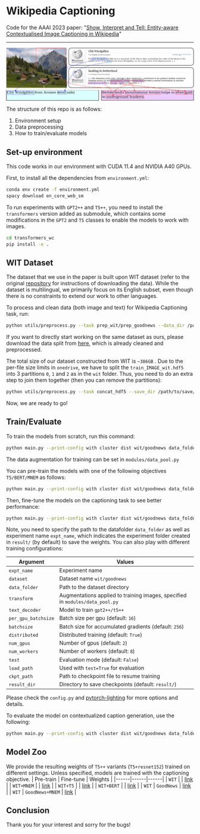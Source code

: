 # Wikipedia Captioning

Code for the AAAI 2023 paper: "[Show, Interpret and Tell: Entity-aware Contextualised Image Captioning in Wikipedia](https://arxiv.org/abs/2209.10474)"

---
<p align="center">
  <img align="middle" src="./assets/teaser.png" alt="Wikipedia Captioning"/>
</p>

The structure of this repo is as follows:

1. Environment setup 
2. Data preprocessing 
3. How to train/evaluate models

## Set-up environment
This code works in our environment with CUDA 11.4 and NVIDIA A40 GPUs.

First, to install all the dependencies from `environment.yml`:

```bash
conda env create -f environment.yml
spacy download en_core_web_sm
```

To run experiments with `GPT2++` and `T5++`, you need to install the `transformers` version added as submodule, which contains some modifications in the `GPT2` and `T5` classes to enable the models to work with images.
```bash
cd transformers_wc
pip install -e .
```

## WIT Dataset
The dataset that we use in the paper is built upon WIT dataset (refer to the original [repository](https://github.com/google-research-datasets/wit) for instructions of downloading the data). While the dataset is multilingual, we primarily focus on its English subset, even though there is no constraints to extend our work to other languages.

To process and clean data (both image and text) for Wikipedia Captioning task, run:
```bash
python utils/preprocess.py --task prep_wit/prep_goodnews --data_dir /path/to/original/data/ --save_dir /path/to/save/data/
```
If you want to directly start working on the same dataset as ours, please download the data split from [here](https://cvcuab-my.sharepoint.com/:f:/g/personal/knguyen_cvc_uab_cat/Er_nNnUqoidBk2ETpLO0AI0BVYYC6vAx3xO8fnAL6-LtrA?e=pqxpAy), which is already cleaned and preprocessed.

The total size of our dataset constructed from WIT is `~386GB` . Due to the per-file size limits in `onedrive`, we have to split the `train_IMAGE_wit.hdf5` into 3 partitions `0`, `1` and `2` as in the `wit` folder. Thus, you need to do an extra step to join them together (then you can remove the partitions):
```bash
python utils/preprocess.py --task concat_hdf5 --save_dir /path/to/save/data/
```
Now, we are ready to go!

## Train/Evaluate

To train the models from scratch, run this command:
```bash
python main.py --print-config with cluster dist wit/goodnews data_folder='/path/to/the/data' t5pp/gpt2pp expt_name="t5pp_wit"
```
The data augmentation for training can be set in `modules/data_pool.py`

You can pre-train the models with one of the following objectives `T5/BERT/MNEM` as follows:
```bash
python main.py --print-config with cluster dist wit/goodnews data_folder='/path/to/the/data' t5pp/gpt2pp pt_objective='MNEM/T5/BERT'  expt_name="t5pp_pt_mnem_wit"
```
Then, fine-tune the models on the captioning task to see better performance:
```bash
python main.py --print-config with cluster dist wit/goodnews data_folder='/path/to/the/data' t5pp/gpt2pp load_path='/path/to/pretrained/weights' expt_name="t5pp_pt_mnem_wit_ft_goodnews"
```

Note, you need to specify the path to the datafolder `data_folder` as well as experiment name `expt_name`, which indicates the experiment folder created in `result/` (by default) to save the weights. You can also play with different training configurations:

| Argument | Values |
|------|------|
| `expt_name` | Experiment name |
| `dataset` | Dataset name `wit/goodnews` |
| `data_folder` | Path to the dataset directory |
| `transform` | Augmentations applied to training images, specified in `modules/data_pool.py` |
| `text_decoder` | Model to train `gpt2++/t5++` |
| `per_gpu_batchsize` | Batch size per gpu (default: `16`) |
| `batchsize` | Batch size for accumulated gradients (default: `256`) |
| `distributed` | Distributed training (default: `True`) |
| `num_gpus` | Number of gpus (default: `2`) |
| `num_workers` | Number of workers (default: `8`) |
| `test` | Evaluation mode (default: `False`) |
| `load_path` | Used with `test=True` for evaluation |
| `ckpt_path` | Path to checkpoint file to resume training |
| `result_dir` | Directory to save checkpoints (default: `result/`)|

Please check the `config.py` and [pytorch-lighting](https://pytorch-lightning.readthedocs.io/en/1.5.10/common/trainer.html#trainer-flags) for more options and details. 

To evaluate the model on contextualized caption generation, use the following:
```bash
python main.py --print-config with cluster dist wit/goodnews data_folder='/path/to/the/data' t5pp/gpt2pp caption_eval expt_name="t5pp_pt_mnem_wit_ft_goodnews_eval" load_path="/path/to/model/weights"
```

## Model Zoo
We provide the resulting weights of `T5++` variants (`T5+resnet152`) trained on different settings. Unless specified, models are trained with the captioning objective.
| Pre-train | Fine-tune | Weights |
|------|------|------|
| `WIT` |  | [link](https://cvcuab-my.sharepoint.com/:f:/g/personal/knguyen_cvc_uab_cat/EtULUlYp8vZHve-7r7HvyLsBZv88xPAGV_cNTIYpGuJyJw?e=dcuaQS) |
| `WIT+MNEM` |  | [link]() |
| `WIT+T5` |  | [link]() |
| `WIT+BERT` |  | [link]() |
| `WIT` | `GoodNews` | [link]() |
| `WIT` | `GoodNews+MNEM` | [link]() |

## Conclusion
Thank you for your interest and sorry for the bugs!
